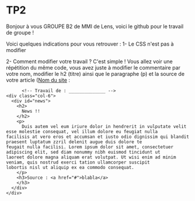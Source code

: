 # TP2
Bonjour à vous GROUPE B2 de MMI de Lens, voici le github pour le travail de groupe !

Voici quelques indications pour vous retrouver : 
 1- Le CSS n'est pas à modifier
 
 2- Comment modifier votre travail ? 
      C'est simple !
      Vous allez voir une répétition du même code, vous avez juste à modifier le 
      commentaire par votre nom, modifier le h2 (titre) ainsi que le paragraphe (p) 
      et la source de votre article (<a href="liendemonarticle">Nom du site</a> : 
      
      
      
          <!-- Travail de : ______________ -->
    <div class="col-6">
      <div id="news">
        <h2>
          News !!
        </h2>
        <p>
          Duis autem vel eum iriure dolor in hendrerit in vulputate velit esse molestie consequat, vel illum dolore eu feugiat nulla               facilisis at vero eros et accumsan et iusto odio dignissim qui blandit praesent luptatum zzril delenit augue duis dolore te             feugait nulla facilisi. Lorem ipsum dolor sit amet, consectetuer adipiscing elit, sed diam nonummy nibh euismod tincidunt ut             laoreet dolore magna aliquam erat volutpat. Ut wisi enim ad minim veniam, quis nostrud exerci tation ullamcorper suscipit               lobortis nisl ut aliquip ex ea commodo consequat.
        </p>
        <h3>Source : <a href="#">blabla</a>
        </h3>
      </div>
    </div>
